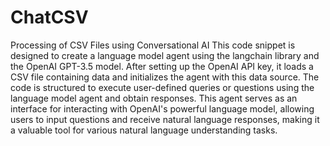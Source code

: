 # ChatCSV
Processing of CSV Files using Conversational AI
This code snippet is designed to create a language model agent using the langchain library and the OpenAI GPT-3.5 model. After setting up the OpenAI API key, it loads a CSV file containing data and initializes the agent with this data source. The code is structured to execute user-defined queries or questions using the language model agent and obtain responses. This agent serves as an interface for interacting with OpenAI's powerful language model, allowing users to input questions and receive natural language responses, making it a valuable tool for various natural language understanding tasks.
